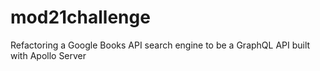 # mod21challenge
Refactoring a Google Books API search engine to be a GraphQL API built with Apollo Server
